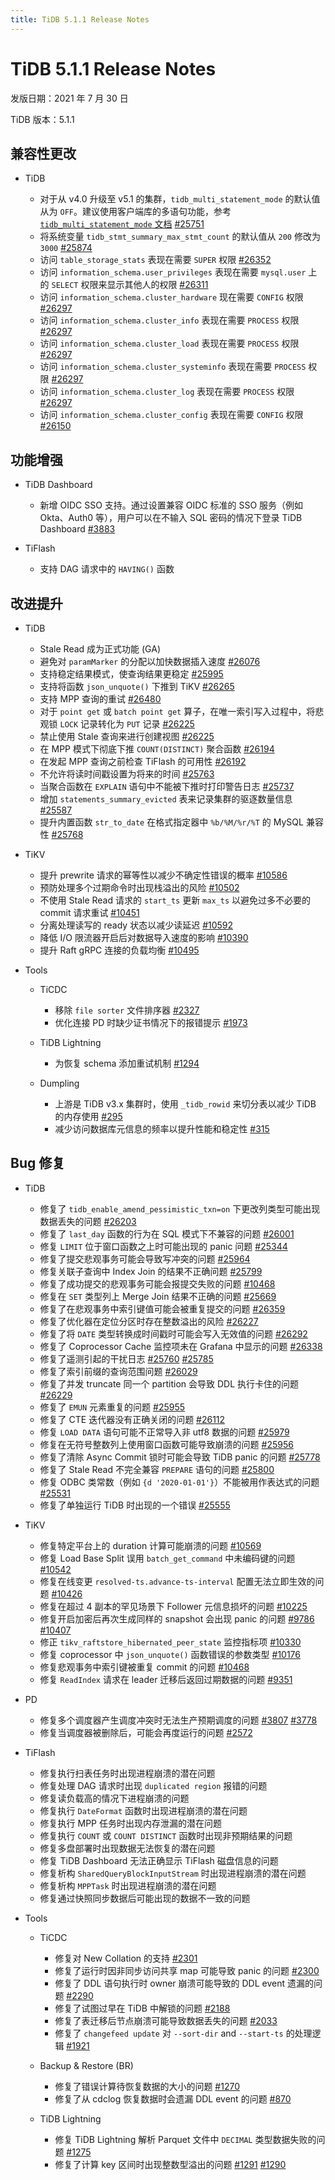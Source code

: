 ```yaml
---
title: TiDB 5.1.1 Release Notes
---
```


# TiDB 5.1.1 Release Notes

发版日期：2021 年 7 月 30 日

TiDB 版本：5.1.1

## 兼容性更改

+ TiDB

    - 对于从 v4.0 升级至 v5.1 的集群，`tidb_multi_statement_mode` 的默认值从为 `OFF`。建议使用客户端库的多语句功能，参考 [`tidb_multi_statement_mode` 文档](/system-variables.md#tidb_multi_statement_mode-从-v4011-版本开始引入) [#25751](https://github.com/pingcap/tidb/pull/25751)
    - 将系统变量 `tidb_stmt_summary_max_stmt_count` 的默认值从 `200` 修改为 `3000` [#25874](https://github.com/pingcap/tidb/pull/25874)
    - 访问 `table_storage_stats` 表现在需要 `SUPER` 权限 [#26352](https://github.com/pingcap/tidb/pull/26352)
    - 访问 `information_schema.user_privileges` 表现在需要 `mysql.user` 上的 `SELECT` 权限来显示其他人的权限 [#26311](https://github.com/pingcap/tidb/pull/26311)
    - 访问 `information_schema.cluster_hardware` 现在需要 `CONFIG` 权限 [#26297](https://github.com/pingcap/tidb/pull/26297)
    - 访问 `information_schema.cluster_info` 表现在需要 `PROCESS` 权限 [#26297](https://github.com/pingcap/tidb/pull/26297)
    - 访问 `information_schema.cluster_load` 表现在需要 `PROCESS` 权限 [#26297](https://github.com/pingcap/tidb/pull/26297)
    - 访问 `information_schema.cluster_systeminfo` 表现在需要 `PROCESS` 权限 [#26297](https://github.com/pingcap/tidb/pull/26297)
    - 访问 `information_schema.cluster_log` 表现在需要 `PROCESS` 权限 [#26297](https://github.com/pingcap/tidb/pull/26297)
    - 访问 `information_schema.cluster_config` 表现在需要 `CONFIG` 权限 [#26150](https://github.com/pingcap/tidb/pull/26150)

## 功能增强

+ TiDB Dashboard

    - 新增 OIDC SSO 支持。通过设置兼容 OIDC 标准的 SSO 服务（例如 Okta、Auth0 等），用户可以在不输入 SQL 密码的情况下登录 TiDB Dashboard [#3883](https://github.com/tikv/pd/pull/3883)

+ TiFlash

    - 支持 DAG 请求中的 `HAVING()` 函数

## 改进提升

+ TiDB

    - Stale Read 成为正式功能 (GA)
    - 避免对 `paramMarker` 的分配以加快数据插入速度 [#26076](https://github.com/pingcap/tidb/pull/26076)
    - 支持稳定结果模式，使查询结果更稳定 [#25995](https://github.com/pingcap/tidb/pull/25995)
    - 支持将函数 `json_unquote()` 下推到 TiKV [#26265](https://github.com/pingcap/tidb/pull/26265)
    - 支持 MPP 查询的重试 [#26480](https://github.com/pingcap/tidb/pull/26480)
    - 对于 `point get` 或 `batch point get` 算子，在唯一索引写入过程中，将悲观锁 `LOCK` 记录转化为 `PUT` 记录 [#26225](https://github.com/pingcap/tidb/pull/26225)
    - 禁止使用 Stale 查询来进行创建视图 [#26225](https://github.com/pingcap/tidb/pull/26225)
    - 在 MPP 模式下彻底下推 `COUNT(DISTINCT)` 聚合函数 [#26194](https://github.com/pingcap/tidb/pull/26194)
    - 在发起 MPP 查询之前检查 TiFlash 的可用性 [#26192](https://github.com/pingcap/tidb/pull/26192)
    - 不允许将读时间戳设置为将来的时间 [#25763](https://github.com/pingcap/tidb/pull/25763)
    - 当聚合函数在 `EXPLAIN` 语句中不能被下推时打印警告日志 [#25737](https://github.com/pingcap/tidb/pull/25737)
    - 增加 `statements_summary_evicted` 表来记录集群的驱逐数量信息 [#25587](https://github.com/pingcap/tidb/pull/25587)
    - 提升内置函数 `str_to_date` 在格式指定器中 `%b/%M/%r/%T` 的 MySQL 兼容性 [#25768](https://github.com/pingcap/tidb/pull/25768)

+ TiKV

    - 提升 prewrite 请求的幂等性以减少不确定性错误的概率 [#10586](https://github.com/tikv/tikv/pull/10586)
    - 预防处理多个过期命令时出现栈溢出的风险 [#10502](https://github.com/tikv/tikv/pull/10502)
    - 不使用 Stale Read 请求的 `start_ts` 更新 `max_ts` 以避免过多不必要的 commit 请求重试 [#10451](https://github.com/tikv/tikv/pull/10451)
    - 分离处理读写的 ready 状态以减少读延迟 [#10592](https://github.com/tikv/tikv/pull/10592)
    - 降低 I/O 限流器开启后对数据导入速度的影响 [#10390](https://github.com/tikv/tikv/pull/10390)
    - 提升 Raft gRPC 连接的负载均衡 [#10495](https://github.com/tikv/tikv/pull/10495)

+ Tools

    + TiCDC

        - 移除 `file sorter` 文件排序器 [#2327](https://github.com/pingcap/ticdc/pull/2327)
        - 优化连接 PD 时缺少证书情况下的报错提示 [#1973](https://github.com/pingcap/ticdc/issues/1973)

    + TiDB Lightning

        - 为恢复 schema 添加重试机制 [#1294](https://github.com/pingcap/br/pull/1294)

    + Dumpling

        - 上游是 TiDB v3.x 集群时，使用 `_tidb_rowid` 来切分表以减少 TiDB 的内存使用 [#295](https://github.com/pingcap/dumpling/issues/295)
        - 减少访问数据库元信息的频率以提升性能和稳定性 [#315](https://github.com/pingcap/dumpling/pull/315)

## Bug 修复

+ TiDB

    - 修复了 `tidb_enable_amend_pessimistic_txn=on` 下更改列类型可能出现数据丢失的问题 [#26203](https://github.com/pingcap/tidb/issues/26203)
    - 修复了 `last_day` 函数的行为在 SQL 模式下不兼容的问题 [#26001](https://github.com/pingcap/tidb/pull/26001)
    - 修复 `LIMIT` 位于窗口函数之上时可能出现的 panic 问题 [#25344](https://github.com/pingcap/tidb/issues/25344)
    - 修复了提交悲观事务可能会导致写冲突的问题 [#25964](https://github.com/pingcap/tidb/issues/25964)
    - 修复关联子查询中 Index Join 的结果不正确问题 [#25799](https://github.com/pingcap/tidb/issues/25799)
    - 修复了成功提交的悲观事务可能会报提交失败的问题 [#10468](https://github.com/tikv/tikv/issues/10468)
    - 修复在 `SET` 类型列上 Merge Join 结果不正确的问题 [#25669](https://github.com/pingcap/tidb/issues/25669)
    - 修复了在悲观事务中索引键值可能会被重复提交的问题 [#26359](https://github.com/pingcap/tidb/issues/26359)
    - 修复了优化器在定位分区时存在整数溢出的风险 [#26227](https://github.com/pingcap/tidb/issues/26227)
    - 修复了将 `DATE` 类型转换成时间戳时可能会写入无效值的问题 [#26292](https://github.com/pingcap/tidb/issues/26292)
    - 修复了 Coprocessor Cache 监控项未在 Grafana 中显示的问题 [#26338](https://github.com/pingcap/tidb/issues/26338)
    - 修复了遥测引起的干扰日志 [#25760](https://github.com/pingcap/tidb/issues/25760) [#25785](https://github.com/pingcap/tidb/issues/25785)
    - 修复了索引前缀的查询范围问题 [#26029](https://github.com/pingcap/tidb/issues/26029)
    - 修复了并发 truncate 同一个 partition 会导致 DDL 执行卡住的问题 [#26229](https://github.com/pingcap/tidb/issues/26229)
    - 修复了 `EMUN` 元素重复的问题 [#25955](https://github.com/pingcap/tidb/issues/25955)
    - 修复了 CTE 迭代器没有正确关闭的问题 [#26112](https://github.com/pingcap/tidb/issues/26112)
    - 修复 `LOAD DATA` 语句可能不正常导入非 utf8 数据的问题 [#25979](https://github.com/pingcap/tidb/issues/25979)
    - 修复在无符号整数列上使用窗口函数可能导致崩溃的问题 [#25956](https://github.com/pingcap/tidb/issues/25956)
    - 修复了清除 Async Commit 锁时可能会导致 TiDB panic 的问题 [#25778](https://github.com/pingcap/tidb/issues/25778)
    - 修复了 Stale Read 不完全兼容 `PREPARE` 语句的问题 [#25800](https://github.com/pingcap/tidb/pull/25800)
    - 修复 ODBC 类常数（例如 `{d '2020-01-01'}`）不能被用作表达式的问题 [#25531](https://github.com/pingcap/tidb/issues/25531)
    - 修复了单独运行 TiDB 时出现的一个错误 [#25555](https://github.com/pingcap/tidb/pull/25555)

+ TiKV

    - 修复特定平台上的 duration 计算可能崩溃的问题 [#10569](https://github.com/tikv/tikv/pull/10569)
    - 修复 Load Base Split 误用 `batch_get_command` 中未编码键的问题 [#10542](https://github.com/tikv/tikv/issues/10542)
    - 修复在线变更 `resolved-ts.advance-ts-interval` 配置无法立即生效的问题 [#10426](https://github.com/tikv/tikv/issues/10426)
    - 修复在超过 4 副本的罕见场景下 Follower 元信息损坏的问题 [#10225](https://github.com/tikv/tikv/issues/10225)
    - 修复开启加密后再次生成同样的 snapshot 会出现 panic 的问题 [#9786](https://github.com/tikv/tikv/issues/9786) [#10407](https://github.com/tikv/tikv/issues/10407)
    - 修正 `tikv_raftstore_hibernated_peer_state` 监控指标项 [#10330](https://github.com/tikv/tikv/issues/10330)
    - 修复 coprocessor 中 `json_unquote()` 函数错误的参数类型 [#10176](https://github.com/tikv/tikv/issues/10176)
    - 修复悲观事务中索引键被重复 commit 的问题 [#10468](https://github.com/tikv/tikv/issues/10468#issuecomment-869491061)
    - 修复 `ReadIndex` 请求在 leader 迁移后返回过期数据的问题 [#9351](https://github.com/tikv/tikv/issues/9351)

+ PD

    - 修复多个调度器产生调度冲突时无法生产预期调度的问题 [#3807](https://github.com/tikv/pd/issues/3807) [#3778](https://github.com/tikv/pd/issues/3778)
    - 修复当调度器被删除后，可能会再度运行的问题 [#2572](https://github.com/tikv/pd/issues/2572)

+ TiFlash

    - 修复执行扫表任务时出现进程崩溃的潜在问题
    - 修复处理 DAG 请求时出现 `duplicated region` 报错的问题
    - 修复读负载高的情况下进程崩溃的问题
    - 修复执行 `DateFormat` 函数时出现进程崩溃的潜在问题
    - 修复执行 MPP 任务时出现内存泄漏的潜在问题
    - 修复执行 `COUNT` 或 `COUNT DISTINCT` 函数时出现非预期结果的问题
    - 修复多盘部署时出现数据无法恢复的潜在问题
    - 修复 TiDB Dashboard 无法正确显示 TiFlash 磁盘信息的问题
    - 修复析构 `SharedQueryBlockInputStream` 时出现进程崩溃的潜在问题
    - 修复析构 `MPPTask` 时出现进程崩溃的潜在问题
    - 修复通过快照同步数据后可能出现的数据不一致的问题

+ Tools

    + TiCDC

        - 修复对 New Collation 的支持 [#2301](https://github.com/pingcap/ticdc/issues/2301)
        - 修复了运行时因非同步访问共享 map 可能导致 panic 的问题 [#2300](https://github.com/pingcap/ticdc/pull/2300)
        - 修复了 DDL 语句执行时 owner 崩溃可能导致的 DDL event 遗漏的问题 [#2290](https://github.com/pingcap/ticdc/pull/2290)
        - 修复了试图过早在 TiDB 中解锁的问题 [#2188](https://github.com/pingcap/ticdc/issues/2188)
        - 修复了表迁移后节点崩溃可能导致数据丢失的问题 [#2033](https://github.com/pingcap/ticdc/pull/2033)
        - 修复了 `changefeed update` 对 `--sort-dir` and `--start-ts` 的处理逻辑 [#1921](https://github.com/pingcap/ticdc/pull/1921)

    + Backup & Restore (BR)

        - 修复了错误计算待恢复数据的大小的问题 [#1270](https://github.com/pingcap/br/issues/1270)
        - 修复了从 cdclog 恢复数据时会遗漏 DDL event 的问题 [#870](https://github.com/pingcap/br/issues/870)

    + TiDB Lightning

        - 修复 TiDB Lightning 解析 Parquet 文件中 `DECIMAL` 类型数据失败的问题 [#1275](https://github.com/pingcap/br/pull/1275)
        - 修复了计算 key 区间时出现整数型溢出的问题 [#1291](https://github.com/pingcap/br/issues/1291) [#1290](https://github.com/pingcap/br/issues/1290)

